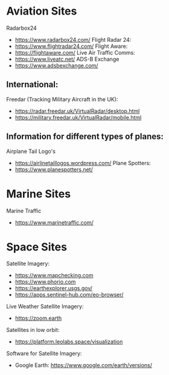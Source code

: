 # Aviation Sites
Radarbox24 
- https://www.radarbox24.com/
Flight Radar 24: 
- https://www.flightradar24.com/
Flight Aware: 
- https://flightaware.com/
Live Air Traffic Comms:
- https://www.liveatc.net/
ADS-B Exchange
- https://www.adsbexchange.com/
## International:
Freedar (Tracking Military Aircraft in the UK):
- https://radar.freedar.uk/VirtualRadar/desktop.html
- https://military.freedar.uk/VirtualRadar/mobile.html
## Information for different types of planes:
Airplane Tail Logo's
- https://airlinetaillogos.wordpress.com/
Plane Spotters: 
- https://www.planespotters.net/

# Marine Sites
Marine Traffic
- https://www.marinetraffic.com/

# Space Sites
Satellite Imagery:
- https://www.mapchecking.com
- https://www.phorio.com
- https://earthexplorer.usgs.gov/
- https://apps.sentinel-hub.com/eo-browser/


Live Weather Satellite Imagery:
- https://zoom.earth

Satellites in low orbit:
- https://platform.leolabs.space/visualization

Software for Satellite Imagery:
- Google Earth: https://www.google.com/earth/versions/
